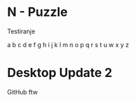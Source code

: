N - Puzzle
====

Testiranje

a b c d 
e f g h
i j k l
m n o p
q r s t
u w x y 
z

Desktop Update 2
==================
GitHub ftw

